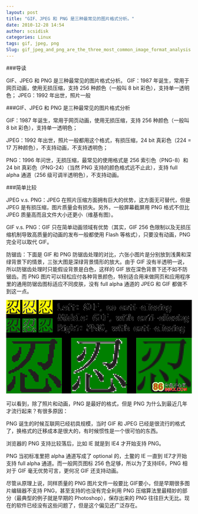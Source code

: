 ```yaml
---
layout: post
title: "GIF、JPEG 和 PNG 是三种最常见的图片格式分析。"
date: 2010-12-28 14:54
author: scsidisk
categories: Linux
tags: gif, jpeg, png
Slug: gif_jpeg_and_png_are_the_three_most_common_image_format_analysis
---
```


###导读

GIF、JPEG 和 PNG 是三种最常见的图片格式分析。 GIF：1987 年诞生，常用于网页动画，使用无损压缩，支持 256 种颜色（一般叫 8 bit 彩色），支持单一透明色； JPEG：1992 年出世，照片一般

###GIF、JPEG 和 PNG 是三种最常见的图片格式分析

GIF：1987 年诞生，常用于网页动画，使用无损压缩，支持 256 种颜色（一般叫 8 bit 彩色），支持单一透明色；

JPEG：1992 年出世，照片一般都用这个格式，有损压缩，24 bit 真彩色（224 = 17 万种颜色），不支持动画，不支持透明色；

PNG：1996 年问世，无损压缩，最常见的使用格式是 256 索引色（PNG-8）和 24 bit 真彩色（PNG-24）（当然 PNG 支持的颜色格式远不止此），支持 full alpha 通道（256 级可调半透明色），不支持动画。

###简单比较

JPEG v.s. PNG：JPEG 在照片压缩方面拥有巨大的优势，这方面无可替代，但是 JPEG 是有损压缩，图片质量会有损失。另外，一般屏幕截屏用 PNG 格式不但比 JPEG 质量高而且文件大小还更小（维基有图）。

GIF v.s. PNG：GIF 只在简单动画领域有优势（其实，GIF 256 色限制以及无损压缩机制导致高质量的动画的发布一般都使用 Flash 等格式），只要没有动画，PNG 完全可以取代 GIF。

防锯齿：下面是 GIF 和 PNG 防锯齿处理的对比，六张小图片是分别放到浅黄和深绿背景下的情景，三张大图是深绿背景情形的放大。由于 GIF 没有半透明一说，所以防锯齿处理时只能假设背景是白色，这样的 GIF 放在深色背景下还不如不防锯齿。而 PNG 图片可以轻松应付各种背景颜色，特别适合用来做网页和应用程序里的通用防锯齿图标适应不同皮肤，没有 full alpha 通道的 JPEG 和 GIF 都做不到这一点。

[![ren](/static/images/2010/12/5_100106212941_1.png)](/static/images/2010/12/5_100106212941_1.png)

可以看到，除了照片和动画，PNG 是最好的格式，但是 PNG 为什么到最近几年才流行起来？有很多原因：

PNG 诞生的时候互联网已经初具规模，当时 GIF 和 JPEG 已经是很流行的格式了，换格式的迁移成本是很大的，有时候惯性是一个很可怕的东西。

浏览器的 PNG 支持比较落后，比如 IE 就是到 IE4 才开始支持 PNG。

PNG 当初标准里把 alpha 通道写成了 optional 的，土鳖的 IE 一直到 IE7才开始支持 full alpha 通道。而一般网页图标 256 色足够，所以为了支持IE6，PNG 相对于 GIF 毫无优势可言，更何况 GIF 还支持动画。

尽管从原理上说，同样质量的 PNG 图片文件一般要比 GIF要小，但是早期很多图片编辑器不支持 PNG，甚至支持的也没有完全利用 PNG 压缩算法里最精妙的部分（最典型的例子就是早期的 Photoshop），保存出来的 PNG 往往巨大无比。现在的软件已经没有这些问题了，但是这个偏见还广泛存在。


